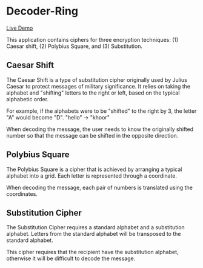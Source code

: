 # Decoder-Ring

[Live Demo](https://sensibleengineer.github.io/decoder-ring/)

This application contains ciphers for three encryption techniques: (1) Caesar shift, (2) Polybius Square, and (3) Substitution. 

## Caesar Shift

The Caesar Shift is a type of substitution cipher originally used by Julius Caesar to protect messages of military significance. It relies on taking the alphabet and "shifting" letters to the right or left, based on the typical alphabetic order.

For example, if the alphabets were to be "shifted" to the right by 3, the letter "A" would become "D".
"hello" -> "khoor"

When decoding the message, the user needs to know the originally shifted number so that the message can be shifted in the opposite direction.

## Polybius Square

The Polybius Square is a cipher that is achieved by arranging a typical alphabet into a grid. Each letter is represented through a coordinate.

When decoding the message, each pair of numbers is translated using the coordinates.


## Substitution Cipher

The Substitution Cipher requires a standard alphabet and a substitution alphabet. Letters from the standard alphabet will be transposed to the standard alphabet.

This cipher requires that the recipient have the substitution alphabet, otherwise it will be difficult to decode the message.
